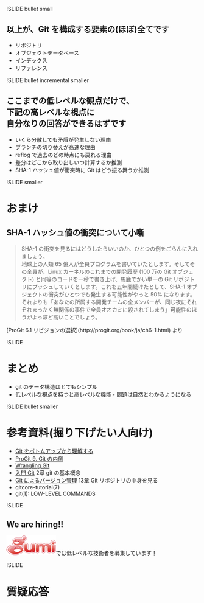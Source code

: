 !SLIDE bullet small
## 以上が、Git を構成する要素の(ほぼ)全てです
* リポジトリ
* オブジェクトデータベース
* インデックス
* リファレンス

!SLIDE bullet incremental smaller
## ここまでの低レベルな観点だけで、<br/>下記の高レベルな視点に<br/>自分なりの回答ができるはずです
* いくら分散しても矛盾が発生しない理由
* ブランチの切り替えが高速な理由
* reflog で過去のどの時点にも戻れる理由
* 差分はどこから取り出しいつ計算するか推測
* SHA-1 ハッシュ値が衝突時に Git はどう振る舞うか推測

!SLIDE smaller
# おまけ
## SHA-1 ハッシュ値の衝突について小噺
<blockquote>
SHA-1 の衝突を見るにはどうしたらいいのか、ひとつの例をごらんに入れましょう。<br/>
地球上の人類 65 億人が全員プログラムを書いていたとします。そしてその全員が、Linux カーネルのこれまでの開発履歴 (100 万の Git オブジェクト) と同等のコードを一秒で書き上げ、馬鹿でかい単一の Git リポジトリにプッシュしていくとします。これを五年間続けたとして、SHA-1 オブジェクトの衝突がひとつでも発生する可能性がやっと 50% になります。<br/>
それよりも「あなたの所属する開発チームの全メンバーが、同じ夜にそれぞれまったく無関係の事件で全員オオカミに殺されてしまう」可能性のほうがよっぽど高いことでしょう。
</blockquote>
[ProGit 6.1 リビジョンの選択](http://progit.org/book/ja/ch6-1.html) より

!SLIDE 
# まとめ
* git のデータ構造はとてもシンプル
* 低レベルな視点を持つと高レベルな機能・問題は自然とわかるようになる

!SLIDE bullet smaller
# 参考資料(掘り下げたい人向け)
* [Git をボトムアップから理解する](http://keijinsonyaban.blogspot.jp/2011/05/git.html)
* [ProGit 9. Git の内側](http://progit.org/book/ja/ch9-0.html)
* [Wrangling Git](http://speakerdeck.com/u/schacon/p/wrangling-git)
* [入門 Git](http://www.shuwasystem.co.jp/products/7980html/2380.html) 2章 git の基本概念
* [Git によるバージョン管理](http://ssl.ohmsha.co.jp/cgi-bin/menu.cgi?ISBN=978-4-274-06864-5) 13章 Git リポジトリの中身を見る
* gitcore-tutorial(7)
* git(1): LOW-LEVEL COMMANDS

!SLIDE
## We are hiring!!
![gumi](../about_me/gu3.png)では低レベルな技術者を募集しています！

!SLIDE 
# 質疑応答
